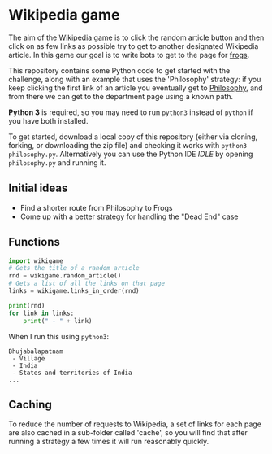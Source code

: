 # Wikipedia game

The aim of the [Wikipedia game][game] is to click the random article button and
then click on as few links as possible try to get to another designated
Wikipedia article. In this game our goal is to write bots to get to the page for
[frogs][].

This repository contains some Python code to get started with the challenge,
along with an example that uses the 'Philosophy' strategy: if you keep clicking
the first link of an article you eventually get to [Philosophy][], and from
there we can get to the department page using a known path.

**Python 3** is required, so you may need to run `python3` instead of `python`
if you have both installed.

To get started, download a local copy of this repository (either via cloning,
forking, or downloading the zip file) and checking it works with `python3
philosophy.py`. Alternatively you can use the Python IDE *IDLE* by opening
`philosophy.py` and running it.

## Initial ideas

* Find a shorter route from Philosophy to Frogs
* Come up with a better strategy for handling the "Dead End" case

## Functions

```python
import wikigame
# Gets the title of a random article
rnd = wikigame.random_article()
# Gets a list of all the links on that page
links = wikigame.links_in_order(rnd)

print(rnd)
for link in links:
    print(" - " + link)
```

When I run this using `python3`:

```
Bhujabalapatnam
 - Village
 - India
 - States and territories of India
...
```

## Caching

To reduce the number of requests to Wikipedia, a set of links for each page are
also cached in a sub-folder called 'cache', so you will find that after running
a strategy a few times it will run reasonably quickly.

[game]: https://en.wikipedia.org/wiki/Wikipedia:Wiki_Game
[department]: https://en.wikipedia.org/wiki/Department_of_Computer_Science,_University_of_Oxford
[philosophy]: https://en.wikipedia.org/wiki/Philosophy
[frogs]: https://en.wikipedia.org/wiki/Frog
